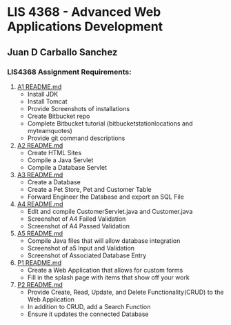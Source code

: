 # LIS 4368 - Advanced Web Applications Development

## Juan D Carballo Sanchez

### LIS4368 Assignment Requirements:

1. [A1 README.md](a1/README.md "My A1 README.md file")
    - Install JDK
    - Install Tomcat
    - Provide Screenshots of installations
    - Create Bitbucket repo
    - Complete Bitbucket tutorial (bitbucketstationlocations and myteamquotes)
    - Provide git command descriptions
2. [A2 README.md](a2/README.md "My A1 README.md file")
    - Create HTML Sites
    - Compile a Java Servlet
    - Compile a Database Servlet
3. [A3 README.md](a3/README.md "My A1 README.md file")
    - Create a Database
    - Create a Pet Store, Pet and Customer Table
    - Forward Engineer the Database and export an SQL File
4. [A4 README.md](a4/README.md "My A1 README.md file")
    - Edit and compile CustomerServlet.java and Customer.java
    - Screenshot of A4 Failed Validation
    - Screenshot of A4 Passed Validation
5. [A5 README.md](a5/README.md "My A1 README.md file")
    - Compile Java files that will allow database integration
    - Screenshot of a5 Input and Validation
    - Screenshot of Associated Database Entry
6. [P1 README.md](p1/README.md "My A1 README.md file")
    - Create a Web Application that allows for custom forms
    - Fill in the splash page with items that show off your work
7. [P2 README.md](p2/README.md "My A1 README.md file")
    - Provide Create, Read, Update, and Delete Functionality(CRUD) to the Web Application
    - In addition to CRUD, add a Search Function
    - Ensure it updates the connected Database
